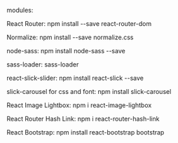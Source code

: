 modules:

React Router: npm install --save react-router-dom

Normalize: npm install --save normalize.css

node-sass: npm install node-sass --save

sass-loader: sass-loader

react-slick-slider: npm install react-slick --save

slick-carousel for css and font: npm install slick-carousel

React Image Lightbox: npm i react-image-lightbox

React Router Hash Link: npm i react-router-hash-link

React Bootstrap: npm install react-bootstrap bootstrap